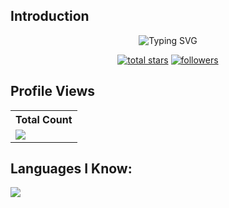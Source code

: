 ## Introduction
<p align="center">
<img src="https://readme-typing-svg.demolab.com?font=Fira+Code&pause=1000&color=2F88F7&center=true&vCenter=true&width=435&lines=I'am+Back-end+Developer" alt="Typing SVG" /></a>
</p>

<p align="center">
<a href="https://github.com/quochuy03?tab=repositories&sort=stargazers">
    <img alt="total stars" title="Total stars on GitHub" src="https://custom-icon-badges.demolab.com/github/stars/quochuy03?color=B8B92B&style=for-the-badge&labelColor=959532&logo=star"/></a>
   <a href="https://github.com/thinkright20"><img alt="followers" title="Follow me on Github" src="https://img.shields.io/github/followers/quochuy03?color=236ad3&style=for-the-badge&logo=github&label=Follow"/></a>
 </p>
 
## Profile Views
  <table>
    <tr>
      <!-- <th>Profile Views</th> -->
      <th>Total Count</th>
    </tr>
    <tr>
      <!-- <td>
        <div align="center">
          <a href="https://github.com/Thinkright20"><img src="https://github.com/Thinkright20.png" alt="@Thinkright20" width="52" /></a>
          <br />
          <a align="center" href="https://github.com/thinkright20"><b>Thinkright20</b></a>
        </b>
      </td> -->
      <!-- Profile Views -->
      <td>
         <a href="https://github.com/thinkright20"> <img src="https://komarev.com/ghpvc/?username=quochuy03&style=for-the-badge&color=brightgreen"> </a>
      </td>
    </tr>
  </table>

## Languages I Know:

<p align="left"> <a href="https://github.com/thinkright20"><img src="https://skillicons.dev/icons?i=vscode,replit,github,mongodb,css,html,js,express,bots,nodejs,typescript,sql,laravel,nextjs"> </a> </p>



